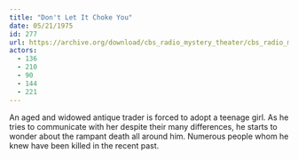 ```yaml
---
title: "Don't Let It Choke You"
date: 05/21/1975
id: 277
url: https://archive.org/download/cbs_radio_mystery_theater/cbs_radio_mystery_theater-0251-0300.zip/cbs_radio_mystery_theater-0251-0300%2Fcbsrmt_0277_dont_let_it_choke_you.mp3
actors:
  - 136
  - 210
  - 90
  - 144
  - 221
---
```

An aged and widowed antique trader is forced to adopt a teenage girl. As he tries to communicate with her despite their many differences, he starts to wonder about the rampant death all around him. Numerous people whom he knew have been killed in the recent past.